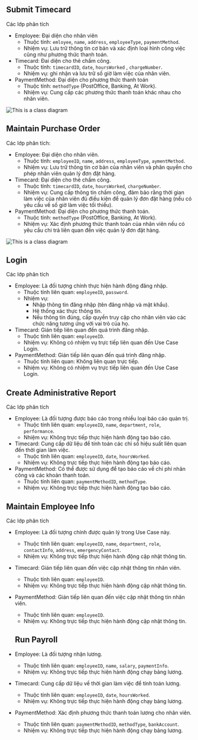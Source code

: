 ## Submit Timecard
Các lớp phân tích
- Employee: Đại diện cho nhân viên
  + Thuộc tính: `emloyee`, `name`, `address`, `employeeType`, `paymentMethod`.
  + Nhiệm vụ: Lưu trữ thông tin cơ bản và xác định loại hình công việc cũng như phương thức thanh toán.
- Timecard: Đai diện cho thẻ chấm công.
  + Thuộc tính: `timecardID`, `date`, `hoursWorked` , `chargeNumber`.
  + Nhiệm vụ: ghi nhận và lưu trữ số giờ làm việc của nhân viên.
- PaymentMethod: Đại diện cho phương thức thanh toán
  + Thuộc tính: `methodType` (PostOffice, Banking, At Work).
  + Nhiệm vụ: Cung cấp các phương thức thanh toán khác nhau cho nhân viên.

![This is a class diagram](https://www.planttext.com/api/plantuml/png/N96nJiGm38RtF8ML4Qa3QwUJW841X7I7c7sDTQrecYfsXmhn48YHYUVem89uZti2Ne5mIjfBCrZwVplEP-Tt-jgme9V1jaeQQGcsFv_m_NQStg4zJXyzLBM3HoQumX2smzus0hl6KeNUA5Mro0mtjc_TI0Gl2i8fWA9nQqfeEebkXvPAOF5DTuWM6kE9UUMcwxknNr_eSRJKoHr9xKBpXtEfNXDG0WHaq4de6K-Ya-CPbF3QTOZHgDtW-SdvPyhggXhzWUu7koT_xYVgSjx70fHndgWoPq6p9vqD7fhC2zQN6ee2z8LUPYoXHbQp_4-7gfbXdSXNjg7EXC__0m00__y30000)

## Maintain Purchase Order
  Các lớp phân tích:
- Employee: Đại diện cho nhân viên.
  + Thuộc tính: `employeeID`, `name`, `address`, `employeeType`, `aymentMethod`.
  + Nhiệm vụ: Lưu trữ thông tin cơ bản của nhân viên và phân quyền cho phép nhân viên quản lý đơn đặt hàng.
- Timecard: Đại diện cho thẻ chấm công.
  + Thuộc tính: `timecardID`, `date`, `hoursWorked`, `chargeNumber`.
  + Nhiệm vụ: Cung cấp thông tin chấm công, đảm bảo rằng thời gian làm việc của nhân viên đủ điều kiện để quản lý đơn đặt hàng (nếu có yêu cầu về số giờ làm việc tối thiểu).
- PaymentMethod: Đại diện cho phương thức thanh toán.
  + Thuộc tính: `methodType` (PostOffice, Banking, At Work).
  + Nhiệm vụ: Xác định phương thức thanh toán của nhân viên nếu có yêu cầu chi trả liên quan đến việc quản lý đơn đặt hàng.

![This is a class diagram](https://www.planttext.com/api/plantuml/png/P94zJiGm48Lxds9AGCe5KgtGKb0iKAn4FSIZ95h_PCTs4I5EWsYGkC16Q8izIKx05R1Dj2HGUPxcwRtFzjTmN3cFx8DMebBe7DpeJjcU29u504tYTXs5GKtnG2cPd9jjjtsN5XtscepVa6-iZBg02iq63TRq4BXgqD4zI-ABonAkhLM4Hho8gNRXoDqsJRauJslqgQJrf5DtfFPX3l4RjMqrLSWof_X9v23vaz7OmExHyeuIPgpbckw2VYAUySmlavDq7lDTe-lyJ5T5yGU-X7qO3wy6rEbJB5VHUwOhGRMdTmExyN3q_trBW1BSE7o078StKmkn8YFZbtq3003__mC0)

## Login
Các lớp phân tích
* Employee: Là đối tượng chính thực hiện hành động đăng nhập.
  - Thuộc tính liên quan: `employeeID`, `password`.
  - Nhiệm vụ:
    + Nhập thông tin đăng nhập (tên đăng nhập và mật khẩu).
    + Hệ thống xác thực thông tin.
    + Nếu thông tin đúng, cấp quyền truy cập cho nhân viên vào các chức năng tương ứng với vai trò của họ.
* Timecard: Gián tiếp liên quan đến quá trình đăng nhập.
  - Thuộc tính liên quan: `employeeID`.
  - Nhiệm vụ: Không có nhiệm vụ trực tiếp liên quan đến Use Case Login.
* PaymentMethod: Gián tiếp liên quan đến quá trình đăng nhập.
  - Thuộc tính liên quan: Không liên quan trực tiếp.
  - Nhiệm vụ: Không có nhiệm vụ trực tiếp liên quan đến Use Case Login.

## Create Administrative Report
Các lớp phân tích
* Employee: Là đối tượng được báo cáo trong nhiều loại báo cáo quản trị.
  - Thuộc tính liên quan: `employeeID`, `name`, `department`, `role`, `performance`.
  - Nhiệm vụ: Không trực tiếp thực hiện hành động tạo báo cáo.
* Timecard: Cung cấp dữ liệu để tính toán các chỉ số hiệu suất liên quan đến thời gian làm việc.
  - Thuộc tính liên quan: `employeeID`, `date`, `hoursWorked`.
  - Nhiệm vụ: Không trực tiếp thực hiện hành động tạo báo cáo.
* PaymentMethod: Có thể được sử dụng để tạo báo cáo về chi phí nhân công và các khoản thanh toán.
  - Thuộc tính liên quan: `paymentMethodID`, `methodType`.
  - Nhiệm vụ: Không trực tiếp thực hiện hành động tạo báo cáo.

## Maintain Employee Info
Các lớp phân tích
* Employee: Là đối tượng chính được quản lý trong Use Case này.
  - Thuộc tính liên quan: `employeeID`, `name`, `department`, `role`, `contactInfo`, `address`, `emergencyContact`.
  - Nhiệm vụ: Không trực tiếp thực hiện hành động cập nhật thông tin.
* Timecard: Gián tiếp liên quan đến việc cập nhật thông tin nhân viên.
  - Thuộc tính liên quan: `employeeID`.
  - Nhiệm vụ: Không trực tiếp thực hiện hành động cập nhật thông tin.
* PaymentMethod: Gián tiếp liên quan đến việc cập nhật thông tin nhân viên.
  - Thuộc tính liên quan: `employeeID`.
  - Nhiệm vụ: Không trực tiếp thực hiện hành động cập nhật thông tin.

  ## Run Payroll
* Employee: Là đối tượng nhận lương.
  - Thuộc tính liên quan: `employeeID`, `name`, `salary`, `paymentInfo`.
  - Nhiệm vụ: Không trực tiếp thực hiện hành động chạy bảng lương.
* Timecard: Cung cấp dữ liệu về thời gian làm việc để tính toán lương.
  - Thuộc tính liên quan: `employeeID`, `date`, `hoursWorked`.
  - Nhiệm vụ: Không trực tiếp thực hiện hành động chạy bảng lương.
* PaymentMethod: Xác định phương thức thanh toán lương cho nhân viên.
  - Thuộc tính liên quan: `paymentMethodID`, `methodType`, `bankAccount`.
  - Nhiệm vụ: Không trực tiếp thực hiện hành động chạy bảng lương.
